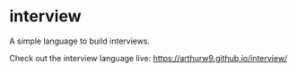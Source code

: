 # interview
A simple language to build interviews.

Check out the interview language live:
https://arthurw9.github.io/interview/

